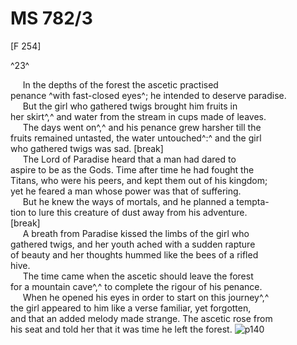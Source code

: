 # MS 782/3

[F 254]

^23^

&nbsp;&nbsp;&nbsp;&nbsp;&nbsp;In the depths of the forest the ascetic practised \
penance ^with fast-closed eyes^; he intended to deserve paradise. \
&nbsp;&nbsp;&nbsp;&nbsp;&nbsp;But the girl who gathered twigs brought him fruits in \
her skirt^,^ and water from the stream in cups made of leaves. \
&nbsp;&nbsp;&nbsp;&nbsp;&nbsp;The days went on^,^ and his penance grew harsher till the \
fruits remained untasted, the water untouched^:^ and the girl \
who gathered twigs was sad. 
[break] \
&nbsp;&nbsp;&nbsp;&nbsp;&nbsp;The Lord of Paradise heard that a man had dared to \
aspire to be as the Gods. Time after time he had fought the \
Titans, who were his peers, and kept them out of his kingdom; \
yet he feared a man whose power was that of suffering. \
&nbsp;&nbsp;&nbsp;&nbsp;&nbsp;But he knew the ways of mortals, and he planned a tempta- \
tion to lure this creature of dust away from his adventure. \
[break] \
&nbsp;&nbsp;&nbsp;&nbsp;&nbsp;A breath from Paradise kissed the limbs of the girl who \
gathered twigs, and her youth ached with a sudden rapture \
of beauty and her thoughts hummed like the bees of a rifled \
hive. \
&nbsp;&nbsp;&nbsp;&nbsp;&nbsp;The time came when the ascetic should leave the forest \
for a mountain cave^,^ to complete the rigour of his penance. \
&nbsp;&nbsp;&nbsp;&nbsp;&nbsp;When he opened his eyes in order to start on this journey^,^ \
the girl appeared to him like a verse familiar, yet forgotten, \
and that an added melody made strange. The ascetic rose from \
his seat and told her that it was time he left the forest.
![p140](MS782_3-140.jpg)
